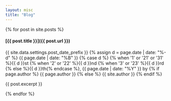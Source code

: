 ```yaml
---
layout: misc
title: "Blog"
---
```


{% for post in site.posts %}

#### [{{ post.title }}]({{ post.url }})

<span class="post-date">
    {{ site.data.settings.post_date_prefix }}
    {% assign d = page.date | date: "%-d"  %}
    {{ page.date | date: "%B" }}
    {% case d %}
      {% when '1' or '21' or '31' %}{{ d }}st
      {% when '2' or '22' %}{{ d }}nd
      {% when '3' or '23' %}{{ d }}rd
      {% else %}{{ d }}th{% endcase %},
    {{ page.date | date: "%Y" }}
    by
    {% if page.author %}
      {{ page.author }}
    {% else %}
      {{ site.author }}
    {% endif %}
</span>

{{ post.excerpt }}

{% endfor %}
